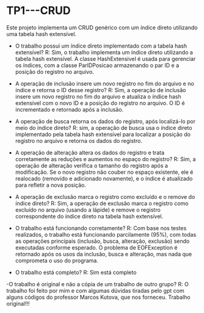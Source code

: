 # TP1---CRUD

Este projeto implementa um CRUD genérico com um índice direto utilizando uma tabela hash extensível.

- O trabalho possui um índice direto implementado com a tabela hash extensível?
R: Sim, o trabalho implementa um índice direto utilizando a tabela hash extensível. A classe HashExtensivel é usada para gerenciar os índices, com a classe ParIDPosicao armazenando o par ID e a posição do registro no arquivo.

- A operação de inclusão insere um novo registro no fim do arquivo e no índice e retorna o ID desse registro? R: Sim, a operação de inclusão insere um novo registro no fim do arquivo e atualiza o índice hash extensível com o novo ID e a posição do registro no arquivo. O ID é incrementado e retornado após a inclusão.

- A operação de busca retorna os dados do registro, após localizá-lo por meio do índice direto? R: sim, a operação de busca usa o índice direto implementado pela tabela hash extensível para localizar a posição do registro no arquivo e retorna os dados do registro.

- A operação de alteração altera os dados do registro e trata corretamente as reduções e aumentos no espaço do registro? R: Sim, a operação de alteração verifica o tamanho do registro após a modificação. Se o novo registro não couber no espaço existente, ele é realocado (removido e adicionado novamente), e o índice é atualizado para refletir a nova posição.

- A operação de exclusão marca o registro como excluído e o remove do índice direto? R: Sim, a operação de exclusão marca o registro como excluído no arquivo (usando a lápide) e remove o registro correspondente do índice direto na tabela hash extensível.

- O trabalho está funcionando corretamente? R: Com base nos testes realizados, o trabalho está funcionando parcilamente (95%), com todas as operações principais (inclusão, busca, alteração, exclusão) sendo executadas conforme esperado. O problema de EOFException é retornado após os usos da inclusão, busca e alteração, mas nada que comprometa o uso do programa.

- O trabalho está completo? R: Sim está completo

-O trabalho é original e não a cópia de um trabalho de outro grupo? R: O trabalho foi feito por mim e com algumas dúvidas tiradas pelo gpt com alguns códigos do professor Marcos Kutova, que nos forneceu. Trabalho original!!!
